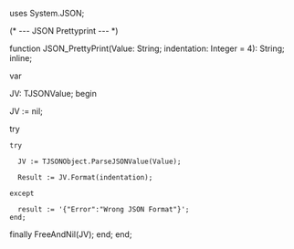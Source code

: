uses System.JSON;

(* --- JSON Prettyprint --- *)

function JSON_PrettyPrint(Value: String; indentation: Integer = 4): String; inline;

var

  JV: TJSONValue;
begin
  
  JV := nil;
  
  try
  
    try
    
      JV := TJSONObject.ParseJSONValue(Value);
      
      Result := JV.Format(indentation);
    
    except
    
      result := '{"Error":"Wrong JSON Format"}';
    end;
  finally
    FreeAndNil(JV);
  end;
end;
